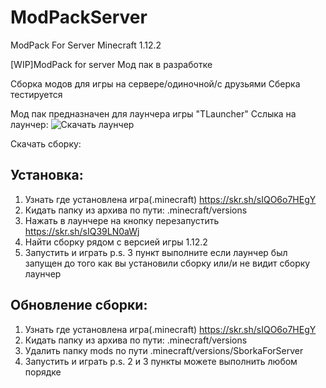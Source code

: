 # ModPackServer
ModPack For Server Minecraft 1.12.2

[WIP]ModPack for server
Мод пак в разработке

Сборка модов для игры на сервере/одиночной/с друзьями Сберка тестируется

Мод пак предназначен для лаунчера игры "TLauncher" Сслыка на лаунчер: ![Скачать лаунчер](https://tlauncher.org/)

Скачать сборку: 

Установка:
---
1. Узнать где установлена игра(.minecraft) https://skr.sh/sIQO6o7HEgY
2. Кидать папку из архива по пути: .minecraft/versions
3. Нажать в лаунчере на кнопку перезапустить https://skr.sh/sIQ39LN0aWj
4. Найти сборку рядом с версией игры 1.12.2
5. Запустить и играть p.s. 3 пункт выполните если лаунчер был запущен до того как вы установили сборку или/и не видит сборку лаунчер

Обновление сборки:
---
1. Узнать где установлена игра(.minecraft) https://skr.sh/sIQO6o7HEgY
2. Кидать папку из архива по пути: .minecraft/versions
3. Удалить папку mods по пути .minecraft/versions/SborkaForServer
4. Запустить и играть p.s. 2 и 3 пункты можете выполнить любом порядке
